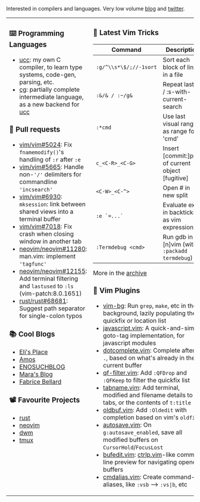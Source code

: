 Interested in compilers and languages. Very low volume [blog](https://bobrippling.github.io/) and [twitter](https://twitter.com/bobrippling).

<table><tr>

<td valign="top" width="50%">

### :keyboard: Programming Languages
- [ucc]: my own C compiler, to learn type systems, code-gen, parsing, etc.
- [cg]: partially complete intermediate language, as a new backend for [ucc]

[ucc]: https://github.com/bobrippling/ucc-c-compiler
[cg]: https://github.com/bobrippling/cg

### :construction: Pull requests

- [vim/vim#5024](https://github.com/vim/vim/pull/5024): Fix `fnamemodify()`'s handling of `:r` after `:e`
- [vim/vim#5665](https://github.com/vim/vim/pull/5665): Handle non-`'/'` delimiters for commandline `'incsearch'`
- [vim/vim#6930](https://github.com/vim/vim/pull/6930): `mksession`: link between shared views into a terminal buffer
- [vim/vim#7018](https://github.com/vim/vim/pull/7018): Fix crash when closing window in another tab
- [neovim/neovim#11280](https://github.com/neovim/neovim/pull/11280): man.vim: implement `'tagfunc'`
- [neovim/neovim#12155](https://github.com/neovim/neovim/pull/12155): Add terminal filtering and `lastused` to `:ls` (vim-patch:8.0.1651)
- [rust/rust#68681](https://github.com/rust-lang/rust/pull/68681): Suggest path separator for single-colon typos

### :books: Cool Blogs
- [Eli's Place](https://eli.thegreenplace.net/archives/all)
- [Amos](https://fasterthanli.me/)
- [ENOSUCHBLOG](https://blog.yossarian.net/archive)
- [Mara's Blog](https://blog.m-ou.se/)
- [Fabrice Bellard](https://bellard.org/)

### :film_projector: Favourite Projects
- [rust](https://github.com/rust/rust)
- [neovim](https://github.com/neovim/neovim)
- [dwm](https://dwm.suckless.org/)
- [tmux](https://github.com/tmux/tmux)

</td>

<td valign="top" width="50%">

### :crystal_ball: Latest Vim Tricks
<!-- tips start -->

| Command                | Description                                         |
|------------------------|-----------------------------------------------------|
| `:g/^\\s*\$/;//-1sort` | Sort each block of lines in a file                  |
| `:&/& / :~/g&`         | Repeat last :s / :s-with-current-search             |
| `:*cmd`                | Use last visual range as range for 'cmd'            |
| `c_<C-R>_<C-G>`        | Insert [commit:]path of current object [fugitive]   |
| `<C-W>_<C-^>`          | Open # in new split                                 |
| ``:e `=...` ``         | Evaluate expr in backticks as vim expression        |
| `:Termdebug <cmd>`     | Run gdb in [n]vim (with `:packadd termdebug`)       |

<!-- tips end -->
More in the [archive](https://github.com/bobrippling/bobrippling/blob/master/readme.md)

### :electric_plug: Vim Plugins
- [vim-bg]: Run `grep`, `make`, etc in the background, lazily populating the quickfix or location list
- [javascript.vim]: A quick-and-simple goto-tag implementation, for javascript modules
- [dotcomplete.vim]: Complete after a `.`, based on what's already in the current buffer
- [qf-filter.vim]: Add `:QFDrop` and `:QFKeep` to filter the quickfix list
- [tabname.vim]: Add terminal, modified and filename details to tabs, or the contents of `t:title`
- [oldbuf.vim]: Add `:Oldedit` with completion based on vim's `oldfiles`
- [autosave.vim]: On `g:autosave_enabled`, save all modified buffers on `CursorHold`/`FocusLost`
- [bufedit.vim]: [ctrlp.vim]-like command line preview for navigating opened buffers
- [cmdalias.vim]: Create command-line aliases, like `:vsb` --> `:vs|b`, etc

[vim-bg]: https://github.com/bobrippling/vim-bg

[javascript.vim]: https://github.com/bobrippling/dotfiles/blob/master/tiny/.vim/after/ftplugin/javascript.vim
[dotcomplete.vim]: https://github.com/bobrippling/dotfiles/blob/master/tiny/.vim/plugin/dotcomplete.vim
[qf-filter.vim]: https://github.com/bobrippling/dotfiles/blob/master/tiny/.vim/plugin/qf-filter.vim
[tabname.vim]: https://github.com/bobrippling/dotfiles/blob/master/tiny/.vim/plugin/tabname.vim
[oldbuf.vim]: https://github.com/bobrippling/dotfiles/blob/master/tiny/.vim/plugin/oldbuf.vim

[autosave.vim]: https://github.com/bobrippling/dotfiles/blob/master/tiny/.vim/plugin/basic/autosave.vim
[bufedit.vim]: https://github.com/bobrippling/dotfiles/blob/master/tiny/.vim/plugin/basic/bufedit.vim
[cmdalias.vim]: https://github.com/bobrippling/dotfiles/blob/master/tiny/.vim/plugin/basic/cmdalias.vim

[ctrlp.vim]: https://github.com/ctrlpvim/ctrlp.vim

</td>

</tr></table>
